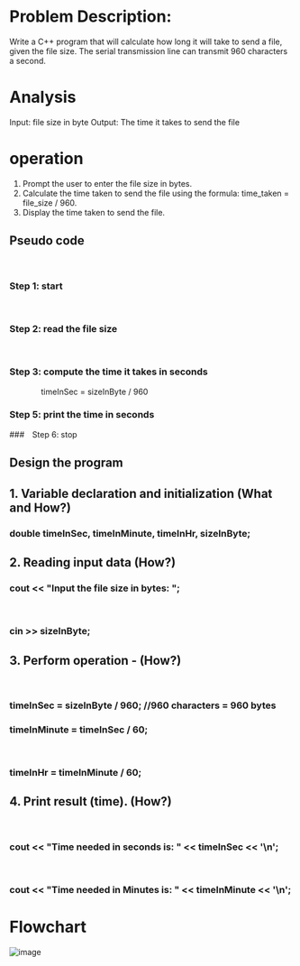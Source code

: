 # Problem Description:

Write a C++ program that will calculate how long it will take to send a file, given the file size.
The serial transmission line can transmit 960 characters a second.

 # Analysis
Input: file size in byte
Output: The time it takes to send the file

# operation

1. Prompt the user to enter the file size in bytes.
2. Calculate the time taken to send the file using the formula: time_taken = file_size / 960.
3. Display the time taken to send the file.

## Pseudo code
 
  ### Step 1: start
  
  ### Step 2: read the file size
  
  ### Step 3: compute the time it takes in seconds
    timeInSec = sizeInByte / 960


 ### Step 5: print the time in seconds


 ### Step 6: stop


## Design the program

## 1. Variable declaration and initialization (What and How?)

### double timeInSec, timeInMinute, timeInHr, sizeInByte;

## 2. Reading input data (How?)

### cout << "Input the file size in bytes: ";
 
 ### cin >> sizeInByte;

## 3. Perform operation - (How?)
 
### timeInSec = sizeInByte / 960; //960 characters = 960 bytes

### timeInMinute = timeInSec / 60;
 
### timeInHr = timeInMinute / 60;

## 4. Print result (time). (How?)
 
 ### cout << "Time needed in seconds is: " << timeInSec << '\n';
 
  ### cout << "Time needed in Minutes is: " << timeInMinute << '\n';



# Flowchart









![image](https://github.com/SWEG-2015EC-Batch/Lovelace-Coders/assets/149230080/2054bc46-f58e-4a23-88af-c1406295fd42)


